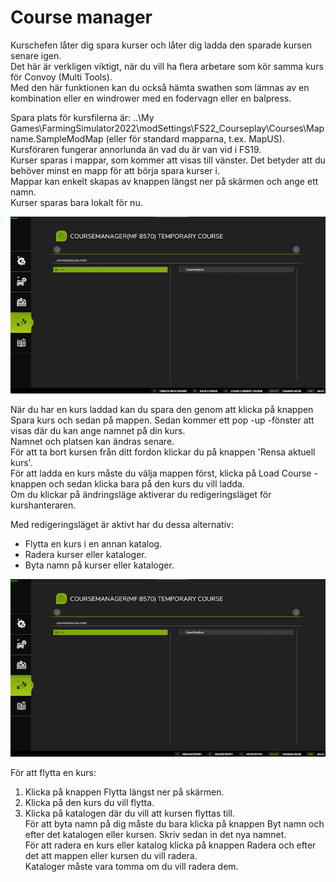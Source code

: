 # Course manager
  
Kurschefen låter dig spara kurser och låter dig ladda den sparade kursen senare igen.  
Det här är verkligen viktigt, när du vill ha flera arbetare som kör samma kurs för Convoy (Multi Tools).  
Med den här funktionen kan du också hämta swathen som lämnas av en kombination eller en windrower med en fodervagn eller en balpress.  
  
Spara plats för kursfilerna är: ..\My Games\FarmingSimulator2022\modSettings\FS22_Courseplay\Courses\Mapname.SampleModMap (eller för standard mapparna, t.ex. MapUS).  
Kursföraren fungerar annorlunda än vad du är van vid i FS19.  
Kurser sparas i mappar, som kommer att visas till vänster. Det betyder att du behöver minst en mapp för att börja spara kurser i.  
Mappar kan enkelt skapas av knappen längst ner på skärmen och ange ett namn.  
Kurser sparas bara lokalt för nu.  


![Image](../assets/images/managerbasehelp_0_0_765_430.png)

  
När du har en kurs laddad kan du spara den genom att klicka på knappen Spara kurs och sedan på mappen. Sedan kommer ett pop -up -fönster att visas där du kan ange namnet på din kurs.  
Namnet och platsen kan ändras senare.  
För att ta bort kursen från ditt fordon klickar du på knappen 'Rensa aktuell kurs'.  
För att ladda en kurs måste du välja mappen först, klicka på Load Course -knappen och sedan klicka bara på den kurs du vill ladda.  
Om du klickar på ändringsläge aktiverar du redigeringsläget för kurshanteraren.  


  
Med redigeringsläget är aktivt har du dessa alternativ:  
- Flytta en kurs i en annan katalog.  
- Radera kurser eller kataloger.  
- Byta namn på kurser eller kataloger.  


![Image](../assets/images/manageredithelp_0_0_765_430.png)

  
För att flytta en kurs:  
   1) Klicka på knappen Flytta längst ner på skärmen.  
   2) Klicka på den kurs du vill flytta.  
   3) Klicka på katalogen där du vill att kursen flyttas till.  
För att byta namn på dig måste du bara klicka på knappen Byt namn och efter det katalogen eller kursen. Skriv sedan in det nya namnet.  
För att radera en kurs eller katalog klicka på knappen Radera och efter det att mappen eller kursen du vill radera.  
Kataloger måste vara tomma om du vill radera dem.  


